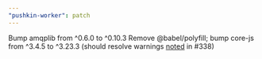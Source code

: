 ```yaml
---
"pushkin-worker": patch
---
```


Bump amqplib from ^0.6.0 to ^0.10.3
Remove @babel/polyfill; bump core-js from ^3.4.5 to ^3.23.3 (should resolve warnings [noted](https://github.com/pushkin-consortium/pushkin/pull/338#issue-2228388809) in #338)

